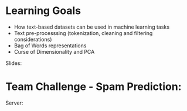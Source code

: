 # Learning Goals

- How text-based datasets can be used in machine learning tasks
- Text pre-processsing (tokenization, cleaning and filtering considerations)
- Bag of Words representations
- Curse of Dimensionality and PCA

Slides:  


# Team Challenge - Spam Prediction:

Server: 

